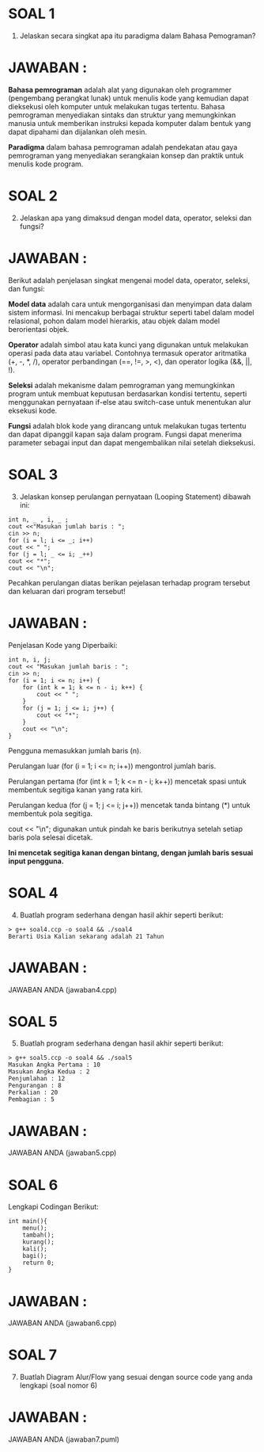 # SOAL 1
 1. Jelaskan secara singkat apa itu paradigma dalam Bahasa Pemograman?
# JAWABAN :
**Bahasa pemrograman** adalah alat yang digunakan oleh programmer (pengembang perangkat lunak) untuk menulis kode yang kemudian dapat dieksekusi oleh komputer untuk melakukan tugas tertentu. Bahasa pemrograman menyediakan sintaks dan struktur yang memungkinkan manusia untuk memberikan instruksi kepada komputer dalam bentuk yang dapat dipahami dan dijalankan oleh mesin.

**Paradigma** dalam bahasa pemrograman adalah pendekatan atau gaya pemrograman yang menyediakan serangkaian konsep dan praktik untuk menulis kode program.

# SOAL 2
 2. Jelaskan apa yang dimaksud dengan model data, operator, seleksi dan fungsi?
# JAWABAN :
Berikut adalah penjelasan singkat mengenai model data, operator, seleksi, dan fungsi:

**Model data** adalah cara untuk mengorganisasi dan menyimpan data dalam sistem informasi. Ini mencakup berbagai struktur seperti tabel dalam model relasional, pohon dalam model hierarkis, atau objek dalam model berorientasi objek.

**Operator** adalah simbol atau kata kunci yang digunakan untuk melakukan operasi pada data atau variabel. Contohnya termasuk operator aritmatika (+, -, *, /), operator perbandingan (==, !=, >, <), dan operator logika (&&, ||, !).

**Seleksi** adalah mekanisme dalam pemrograman yang memungkinkan program untuk membuat keputusan berdasarkan kondisi tertentu, seperti menggunakan pernyataan if-else atau switch-case untuk menentukan alur eksekusi kode.

**Fungsi** adalah blok kode yang dirancang untuk melakukan tugas tertentu dan dapat dipanggil kapan saja dalam program. Fungsi dapat menerima parameter sebagai input dan dapat mengembalikan nilai setelah dieksekusi.


# SOAL 3
 3. Jelaskan konsep perulangan pernyataan (Looping Statement) dibawah ini:
```
int n, _ , i, _ ;
cout <<"Masukan jumlah baris : ";
cin >> n;
for (i = l; i <= _; i++)
cout << " ";
for (j = l; _ <= i; _++)
cout << "*";
cout << "\n";
```
Pecahkan perulangan diatas berikan pejelasan terhadap program tersebut dan keluaran dari program tersebut!
# JAWABAN :
Penjelasan Kode yang Diperbaiki:
```
int n, i, j;
cout << "Masukan jumlah baris : ";
cin >> n;
for (i = 1; i <= n; i++) {
    for (int k = 1; k <= n - i; k++) {
        cout << " ";
    }
    for (j = 1; j <= i; j++) {
        cout << "*";
    }
    cout << "\n";
}
```

Pengguna memasukkan jumlah baris (n).

Perulangan luar (for (i = 1; i <= n; i++)) mengontrol jumlah baris.

Perulangan pertama (for (int k = 1; k <= n - i; k++)) mencetak spasi untuk 
membentuk segitiga kanan yang rata kiri.

Perulangan kedua (for (j = 1; j <= i; j++)) mencetak tanda bintang (*) untuk 
membentuk pola segitiga.

cout << "\n"; digunakan untuk pindah ke baris berikutnya setelah setiap baris pola selesai dicetak.

**Ini mencetak segitiga kanan dengan bintang, dengan jumlah baris sesuai input pengguna.**

# SOAL 4
 4. Buatlah program sederhana dengan hasil akhir seperti berikut:
 ```
 > g++ soal4.ccp -o soal4 && ./soal4
 Berarti Usia Kalian sekarang adalah 21 Tahun
 ```
 # JAWABAN :
 JAWABAN ANDA (jawaban4.cpp)

 # SOAL 5
  5. Buatlah program sederhana dengan hasil akhir seperti berikut:
 ```
 > g++ soal5.ccp -o soal4 && ./soal5
 Masukan Angka Pertama : 10
 Masukan Angka Kedua : 2
 Penjumlahan : 12
 Pengurangan : 8
 Perkalian : 20
 Pembagian : 5
 
 ```
# JAWABAN :
JAWABAN ANDA (jawaban5.cpp)

 # SOAL 6
 Lengkapi Codingan Berikut:
```
int main(){
	menu();
	tambah();
	kurang();
	kali();
	bagi();
	return 0;
}
```
# JAWABAN :
JAWABAN ANDA (jawaban6.cpp)


# SOAL 7
7. Buatlah Diagram Alur/Flow yang sesuai dengan source code yang anda lengkapi  (soal nomor 6)
# JAWABAN :
JAWABAN ANDA (jawaban7.puml)